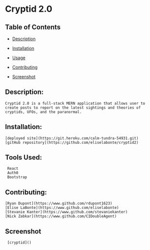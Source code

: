 # Cryptid 2.0

  ## Table of Contents

  * [Description](#description)

  * [Installation](#installation)

  * [Usage](#usage)

  * [Contributing](#contributing)

  * [Screenshot](#screenshot)

  ## Description:
    Cryptid 2.0 is a full-stack MERN application that allows user to create posts to report on the latest sightings and theories of cryptids, UFOs, and the paranormal.

  ## Installation:
    [deployed site](https://git.heroku.com/calm-tundra-54931.git)
    [gitHub repository](https://github.com/eliselabonte/cryptid2)

  ## Tools Used:
     React 
     Auth0
     Bootstrap
     

  ## Contributing:
    [Ryan Dupont](https://www.github.com/rdupont1623)
    [Elise LaBonte](https://www.github.com/eliselabonte)
    [Stevanie Kanter](https://www.github.com/stevaniekanter)
    [Nick Zabkar](https://www.github.com/CIDoubleAgent)


  ## Screenshot
     [cryptid]()